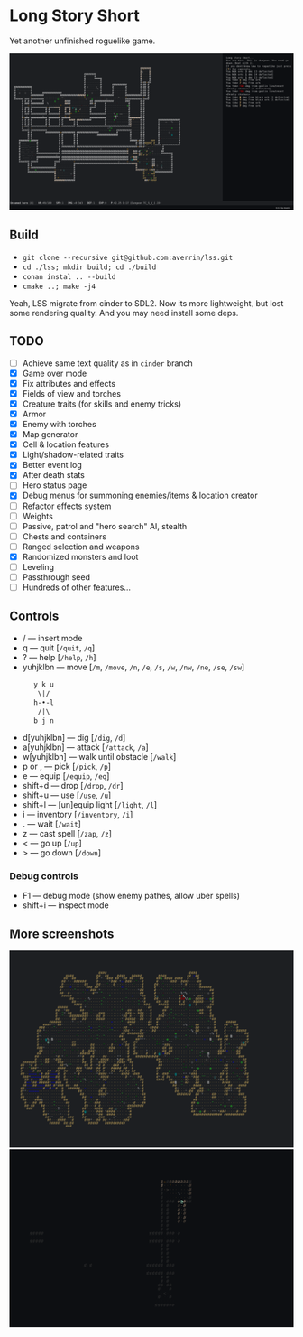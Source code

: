# Long Story Short

Yet another unfinished roguelike game.

![screenshot](https://raw.githubusercontent.com/averrin/lss/master/screenshot.png)

## Build
* `git clone --recursive git@github.com:averrin/lss.git`
* `cd ./lss; mkdir build; cd ./build`
* `conan instal .. --build`
* `cmake ..; make -j4`

Yeah, LSS migrate from cinder to SDL2. Now its more lightweight, but lost some
rendering quality. And you may need install some deps.

## TODO
- [ ] Achieve same text quality as in `cinder` branch
- [X] Game over mode
- [X] Fix attributes and effects
- [X] Fields of view and torches
- [X] Creature traits (for skills and enemy tricks)
- [X] Armor
- [X] Enemy with torches
- [X] Map generator
- [X] Cell & location features
- [X] Light/shadow-related traits
- [X] Better event log
- [X] After death stats
- [ ] Hero status page
- [X] Debug menus for summoning enemies/items & location creator
- [ ] Refactor effects system
- [ ] Weights
- [ ] Passive, patrol and "hero search" AI, stealth
- [ ] Chests and containers
- [ ] Ranged selection and weapons
- [X] Randomized monsters and loot
- [ ] Leveling
- [ ] Passthrough seed
- [ ] Hundreds of other features...

## Controls
* / — insert mode
* q — quit [`/quit`, `/q`]
* ? — help [`/help`, `/h`]
* yuhjklbn — move [`/m`, `/move`, `/n`, `/e`, `/s`, `/w`, `/nw`, `/ne`, `/se`, `/sw`]
```
      y k u
       \|/ 
      h-•-l
       /|\ 
      b j n
```
* d[yuhjklbn] — dig [`/dig`, `/d`]
* a[yuhjklbn] — attack [`/attack`, `/a`]
* w[yuhjklbn] — walk until obstacle [`/walk`]
* p or , — pick [`/pick`, `/p`]
* e — equip [`/equip`, `/eq`]
* shift+d — drop [`/drop`, `/dr`]
* shift+u — use [`/use`, `/u`]
* shift+l — [un]equip light [`/light`, `/l`]
* i — inventory [`/inventory`, `/i`]
* . — wait [`/wait`]
* z — cast spell [`/zap`, `/z`]
* &lt; — go up [`/up`]
* &gt; — go down [`/down`]

### Debug controls
* F1 — debug mode (show enemy pathes, allow uber spells)
* shift+i — inspect mode

## More screenshots
![screenshot_cavern](https://raw.githubusercontent.com/averrin/lss/master/screenshot_cavern.png)
![screenshot_torches](https://raw.githubusercontent.com/averrin/lss/master/screenshot_torches.png)

